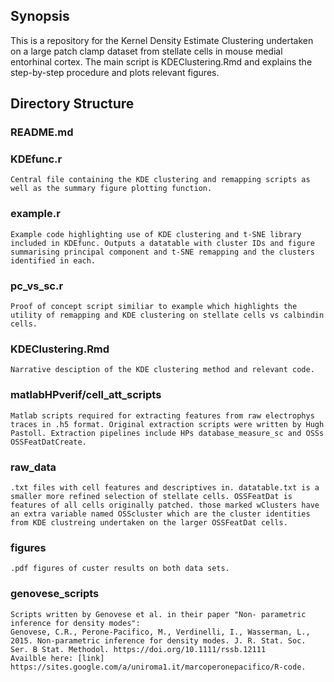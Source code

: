 ## Synopsis
This is a repository for the Kernel Density Estimate Clustering undertaken on a large patch clamp dataset from stellate cells in mouse medial entorhinal cortex. The main script is KDEClustering.Rmd and explains the step-by-step procedure and plots relevant figures.

## Directory Structure

### README.md

### KDEfunc.r
	Central file containing the KDE clustering and remapping scripts as well as the summary figure plotting function.

### example.r
	Example code highlighting use of KDE clustering and t-SNE library included in KDEfunc. Outputs a datatable with cluster IDs and figure summarising principal component and t-SNE remapping and the clusters identified in each.
	
### pc_vs_sc.r
	Proof of concept script similiar to example which highlights the utility of remapping and KDE clustering on stellate cells vs calbindin cells.
	
### KDEClustering.Rmd
	Narrative desciption of the KDE clustering method and relevant code.
	
### matlabHPverif/cell_att_scripts
	Matlab scripts required for extracting features from raw electrophys traces in .h5 format. Original extraction scripts were written by Hugh Pastoll. Extraction pipelines include HPs database_measure_sc and OSSs OSSFeatDatCreate.
	
### raw_data
	.txt files with cell features and descriptives in. datatable.txt is a smaller more refined selection of stellate cells. OSSFeatDat is features of all cells originally patched. those marked wClusters have an extra variable named OSScluster which are the cluster identities from KDE clustreing undertaken on the larger OSSFeatDat cells.
### figures
	.pdf figures of custer results on both data sets.
### genovese_scripts
	Scripts written by Genovese et al. in their paper "Non-	parametric inference for density modes":
	Genovese, C.R., Perone-Pacifico, M., Verdinelli, I., Wasserman, L., 2015. Non-parametric inference for density modes. J. R. Stat. Soc. Ser. B Stat. Methodol. https://doi.org/10.1111/rssb.12111
	Availble here: [link] https://sites.google.com/a/uniroma1.it/marcoperonepacifico/R-code.
